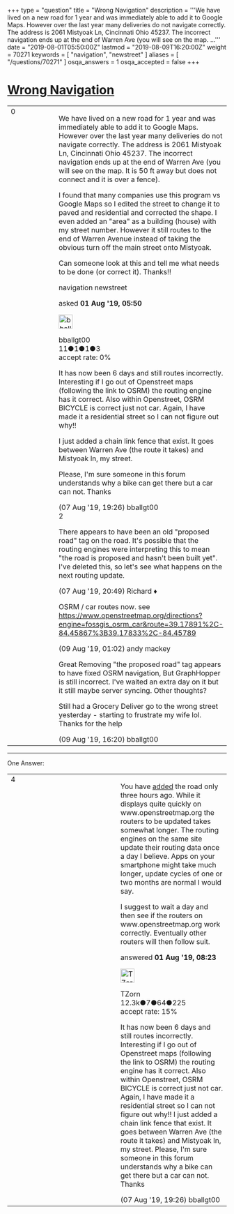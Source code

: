 +++
type = "question"
title = "Wrong Navigation"
description = '''We have lived on a new road for 1 year and was immediately able to add it to Google Maps. However over the last year many deliveries do not navigate correctly. The address is 2061 Mistyoak Ln, Cincinnati Ohio 45237. The incorrect navigation ends up at the end of Warren Ave (you will see on the map. ...'''
date = "2019-08-01T05:50:00Z"
lastmod = "2019-08-09T16:20:00Z"
weight = 70271
keywords = [ "navigation", "newstreet" ]
aliases = [ "/questions/70271" ]
osqa_answers = 1
osqa_accepted = false
+++

<div class="headNormal">

# [Wrong Navigation](/questions/70271/wrong-navigation)

</div>

<div id="main-body">

<div id="askform">

<table id="question-table" style="width:100%;">
<colgroup>
<col style="width: 50%" />
<col style="width: 50%" />
</colgroup>
<tbody>
<tr>
<td style="width: 30px; vertical-align: top"><div class="vote-buttons">
<span id="post-70271-upvote" class="ajax-command post-vote up" rel="nofollow" title="I like this post (click again to cancel)"> </span>
<div id="post-70271-score" class="post-score" title="current number of votes">
0
</div>
<span id="post-70271-downvote" class="ajax-command post-vote down" rel="nofollow" title="I dont like this post (click again to cancel)"> </span> <span id="favorite-mark" class="ajax-command favorite-mark" rel="nofollow" title="mark/unmark this question as favorite (click again to cancel)"> </span>
<div id="favorite-count" class="favorite-count">
&#10;</div>
</div></td>
<td><div id="item-right">
<div class="question-body">
<p>We have lived on a new road for 1 year and was immediately able to add it to Google Maps. However over the last year many deliveries do not navigate correctly. The address is 2061 Mistyoak Ln, Cincinnati Ohio 45237. The incorrect navigation ends up at the end of Warren Ave (you will see on the map. It is 50 ft away but does not connect and it is over a fence).</p>
<p>I found that many companies use this program vs Google Maps so I edited the street to change it to paved and residential and corrected the shape. I even added an "area" as a building (house) with my street number. However it still routes to the end of Warren Avenue instead of taking the obvious turn off the main street onto Mistyoak.</p>
<p>Can someone look at this and tell me what needs to be done (or correct it). Thanks!!</p>
</div>
<div id="question-tags" class="tags-container tags">
<span class="post-tag tag-link-navigation" rel="tag" title="see questions tagged &#39;navigation&#39;">navigation</span> <span class="post-tag tag-link-newstreet" rel="tag" title="see questions tagged &#39;newstreet&#39;">newstreet</span>
</div>
<div id="question-controls" class="post-controls">
&#10;</div>
<div class="post-update-info-container">
<div class="post-update-info post-update-info-user">
<p>asked <strong>01 Aug '19, 05:50</strong></p>
<img src="https://secure.gravatar.com/avatar/78ad155cdb266a2c4761d69a55128544?s=32&amp;d=identicon&amp;r=g" class="gravatar" width="32" height="32" alt="bballgt00&#39;s gravatar image" />
<p><span>bballgt00</span><br />
<span class="score" title="11 reputation points">11</span><span title="1 badges"><span class="badge1">●</span><span class="badgecount">1</span></span><span title="1 badges"><span class="silver">●</span><span class="badgecount">1</span></span><span title="3 badges"><span class="bronze">●</span><span class="badgecount">3</span></span><br />
<span class="accept_rate" title="Rate of the user&#39;s accepted answers">accept rate:</span> <span title="bballgt00 has no accepted answers">0%</span></p>
</div>
</div>
<div id="comments-container-70271" class="comments-container">
<span id="70338"></span>
<div id="comment-70338" class="comment">
<div id="post-70338-score" class="comment-score">
&#10;</div>
<div class="comment-text">
<p>It has now been 6 days and still routes incorrectly. Interesting if I go out of Openstreet maps (following the link to OSRM) the routing engine has it correct. Also within Openstreet, OSRM BICYCLE is correct just not car. Again, I have made it a residential street so I can not figure out why!!</p>
<p>I just added a chain link fence that exist. It goes between Warren Ave (the route it takes) and Mistyoak ln, my street.</p>
<p>Please, I'm sure someone in this forum understands why a bike can get there but a car can not. Thanks</p>
</div>
<div id="comment-70338-info" class="comment-info">
<span class="comment-age">(07 Aug '19, 19:26)</span> <span class="comment-user userinfo">bballgt00</span>
</div>
</div>
<span id="70340"></span>
<div id="comment-70340" class="comment">
<div id="post-70340-score" class="comment-score">
2
</div>
<div class="comment-text">
<p>There appears to have been an old "proposed road" tag on the road. It's possible that the routing engines were interpreting this to mean "the road is proposed and hasn't been built yet". I've deleted this, so let's see what happens on the next routing update.</p>
</div>
<div id="comment-70340-info" class="comment-info">
<span class="comment-age">(07 Aug '19, 20:49)</span> <span class="comment-user userinfo">Richard ♦</span>
</div>
</div>
<span id="70350"></span>
<div id="comment-70350" class="comment">
<div id="post-70350-score" class="comment-score">
&#10;</div>
<div class="comment-text">
<p>OSRM / car routes now. see <a href="https://www.openstreetmap.org/directions?engine=fossgis_osrm_car&amp;route=39.17891%2C-84.45867%3B39.17833%2C-84.45789">https://www.openstreetmap.org/directions?engine=fossgis_osrm_car&amp;route=39.17891%2C-84.45867%3B39.17833%2C-84.45789</a></p>
</div>
<div id="comment-70350-info" class="comment-info">
<span class="comment-age">(09 Aug '19, 01:02)</span> <span class="comment-user userinfo">andy mackey</span>
</div>
</div>
<span id="70357"></span>
<div id="comment-70357" class="comment">
<div id="post-70357-score" class="comment-score">
&#10;</div>
<div class="comment-text">
<p>Great Removing "the proposed road" tag appears to have fixed OSRM navigation, But GraphHopper is still incorrect. I've waited an extra day on it but it still maybe server syncing. Other thoughts?</p>
<p>Still had a Grocery Deliver go to the wrong street yesterday - starting to frustrate my wife lol. Thanks for the help</p>
</div>
<div id="comment-70357-info" class="comment-info">
<span class="comment-age">(09 Aug '19, 16:20)</span> <span class="comment-user userinfo">bballgt00</span>
</div>
</div>
</div>
<div id="comment-tools-70271" class="comment-tools">
&#10;</div>
<div class="clear">
&#10;</div>
<div id="comment-70271-form-container" class="comment-form-container">
&#10;</div>
<div class="clear">
&#10;</div>
</div></td>
</tr>
</tbody>
</table>

------------------------------------------------------------------------

<div class="tabBar">

<span id="sort-top"></span>

<div class="headQuestions">

One Answer:

</div>

</div>

<span id="70275"></span>

<div id="answer-container-70275" class="answer">

<table style="width:100%;">
<colgroup>
<col style="width: 50%" />
<col style="width: 50%" />
</colgroup>
<tbody>
<tr>
<td style="width: 30px; vertical-align: top"><div class="vote-buttons">
<span id="post-70275-upvote" class="ajax-command post-vote up" rel="nofollow" title="I like this post (click again to cancel)"> </span>
<div id="post-70275-score" class="post-score" title="current number of votes">
4
</div>
<span id="post-70275-downvote" class="ajax-command post-vote down" rel="nofollow" title="I dont like this post (click again to cancel)"> </span>
</div></td>
<td><div class="item-right">
<div class="answer-body">
<p>You have <a href="https://www.openstreetmap.org/changeset/72875411">added</a> the road only three hours ago. While it displays quite quickly on www.openstreetmap.org the routers to be updated takes somewhat longer. The routing engines on the same site update their routing data once a day I believe. Apps on your smartphone might take much longer, update cycles of one or two months are normal I would say.</p>
<p>I suggest to wait a day and then see if the routers on www.openstreetmap.org work correctly. Eventually other routers will then follow suit.</p>
</div>
<div class="answer-controls post-controls">
&#10;</div>
<div class="post-update-info-container">
<div class="post-update-info post-update-info-user">
<p>answered <strong>01 Aug '19, 08:23</strong></p>
<img src="https://secure.gravatar.com/avatar/ddebc8d5f4e0458413eacf65e36561a9?s=32&amp;d=identicon&amp;r=g" class="gravatar" width="32" height="32" alt="TZorn&#39;s gravatar image" />
<p><span>TZorn</span><br />
<span class="score" title="12350 reputation points"><span>12.3k</span></span><span title="7 badges"><span class="badge1">●</span><span class="badgecount">7</span></span><span title="64 badges"><span class="silver">●</span><span class="badgecount">64</span></span><span title="225 badges"><span class="bronze">●</span><span class="badgecount">225</span></span><br />
<span class="accept_rate" title="Rate of the user&#39;s accepted answers">accept rate:</span> <span title="TZorn has 63 accepted answers">15%</span></p>
</div>
</div>
<div id="comments-container-70275" class="comments-container">
<span id="70339"></span>
<div id="comment-70339" class="comment">
<div id="post-70339-score" class="comment-score">
&#10;</div>
<div class="comment-text">
<p>It has now been 6 days and still routes incorrectly. Interesting if I go out of Openstreet maps (following the link to OSRM) the routing engine has it correct. Also within Openstreet, OSRM BICYCLE is correct just not car. Again, I have made it a residential street so I can not figure out why!! I just added a chain link fence that exist. It goes between Warren Ave (the route it takes) and Mistyoak ln, my street. Please, I'm sure someone in this forum understands why a bike can get there but a car can not. Thanks</p>
</div>
<div id="comment-70339-info" class="comment-info">
<span class="comment-age">(07 Aug '19, 19:26)</span> <span class="comment-user userinfo">bballgt00</span>
</div>
</div>
</div>
<div id="comment-tools-70275" class="comment-tools">
&#10;</div>
<div class="clear">
&#10;</div>
<div id="comment-70275-form-container" class="comment-form-container">
&#10;</div>
<div class="clear">
&#10;</div>
</div></td>
</tr>
</tbody>
</table>

</div>

<div class="paginator-container-left">

</div>

</div>

</div>

